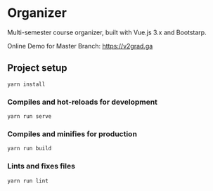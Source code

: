 # Organizer
Multi-semester course organizer, built with Vue.js 3.x and Bootstarp.

Online Demo for Master Branch: https://v2grad.ga

## Project setup
```
yarn install
```

### Compiles and hot-reloads for development
```
yarn run serve
```

### Compiles and minifies for production
```
yarn run build
```

### Lints and fixes files
```
yarn run lint
```

